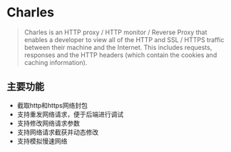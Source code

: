 # Charles

>Charles is an HTTP proxy / HTTP monitor / Reverse Proxy that enables a developer to view all of the HTTP and SSL / HTTPS traffic between their machine and the Internet. This includes requests, responses and the HTTP headers (which contain the cookies and caching information).

## 主要功能
- 截取http和https网络封包
- 支持重发网络请求，便于后端进行调试
- 支持修改网络请求参数
-  支持网络请求截获并动态修改
- 支持模拟慢速网络